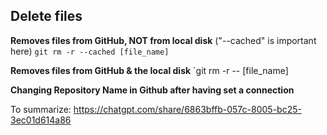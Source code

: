 
## Delete files 

**Removes files from GitHub, NOT from local disk** ("--cached" is important here)
`git rm -r --cached [file_name]`

**Removes files from GitHub & the local disk**
`git rm -r -- [file_name]



**Changing Repository Name in Github after having set a connection** 

To summarize: https://chatgpt.com/share/6863bffb-057c-8005-bc25-3ec01d614a86